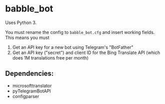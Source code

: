 # babble_bot

Uses Python 3.

You must rename the config to `babble_bot.cfg` and insert working fields. This means you must

1. Get an API key for a new bot using Telegram's "BotFather"
2. Get an API key ("secret") and client ID for the Bing Translate API (which does 1M translations free per month)

## Dependencies:
- microsofttranslator
- pyTelegramBotAPI
- configparser

